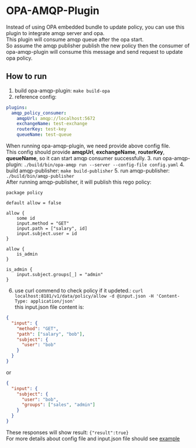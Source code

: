 # OPA-AMQP-Plugin
Instead of using OPA embedded bundle to update policy, you can use this plugin to integrate amqp server and opa.<br>
This plugin will consume amqp queue after the opa start.<br>
So assume the amqp publisher publish the new policy then the consumer of opa-amqp-plugin will consume this message and send request to update opa policy.

## How to run
1. build opa-amqp-plugin: `make build-opa`
2. reference config:
```yaml
plugins:
  amqp_policy_consumer:
    amqpUrl: amqp://localhost:5672
    exchangeName: test-exchange
    routerKey: test-key
    queueName: test-queue
```
When running opa-amqp-plugin, we need provide above config file.<br>
This config should provide **amqpUrl**, **exchangeName**, **routerKey**, **queueName**, so it can start amqp consumer successfully.
3. run opa-amqp-plugin: `./build/bin/opa-amqp run --server --config-file config.yaml`
4. build amqp-publisher: `make build-publisher`
5. run amqp-publisher: `./build/bin/amqp-publisher` <br>
After running amqp-publisher, it will publish this rego policy: <br>
```rego
package policy

default allow = false

allow {
    some id
    input.method = "GET"
    input.path = ["salary", id]
    input.subject.user = id
}

allow {
    is_admin
}

is_admin {
    input.subject.groups[_] = "admin"
}
```
6. use curl commend to check policy if it updeted.: `curl localhost:8181/v1/data/policy/allow -d @input.json -H 'Content-Type: application/json'`<br>
this input.json file content is:<br>
```json
{
  "input": {
    "method": "GET",
    "path": ["salary", "bob"],
    "subject": {
      "user": "bob"
    }
  }
}
```   
or 
```json
{
  "input": {
    "subject": {
      "user": "bob",
      "groups": ["sales", "admin"]
    }
  }
}
```
These responses will show result: `{"result":true}`<br>
For more details about config file and input.json file should see [example](./example)